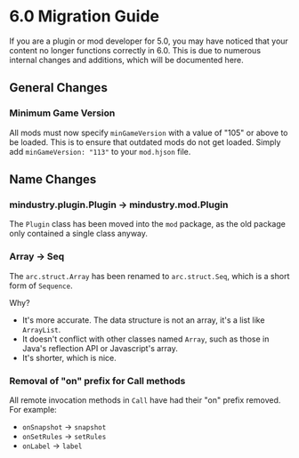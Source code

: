 # 6.0 Migration Guide

If you are a plugin or mod developer for 5.0, you may have noticed that your content no longer functions correctly in 6.0. 
This is due to numerous internal changes and additions, which will be documented here.

## General Changes

### Minimum Game Version

All mods must now specify `minGameVersion` with a value of "105" or above to be loaded. This is to ensure that outdated mods do not get loaded.
Simply add `minGameVersion: "113"` to your `mod.hjson` file.

## Name Changes

### mindustry.plugin.Plugin -> mindustry.mod.Plugin

The `Plugin` class has been moved into the `mod` package, as the old package only contained a single class anyway.

### Array<T> -> Seq<T>

The `arc.struct.Array` has been renamed to `arc.struct.Seq`, which is a short form of `Sequence`.  

Why?

- It's more accurate. The data structure is not an array, it's a list like `ArrayList`.
- It doesn't conflict with other classes named `Array`, such as those in Java's reflection API or Javascript's array.
- It's shorter, which is nice.

### Removal of "on" prefix for Call methods

All remote invocation methods in `Call` have had their "on" prefix removed. For example:

- `onSnapshot` -> `snapshot`
- `onSetRules` -> `setRules`
- `onLabel` -> `label`

